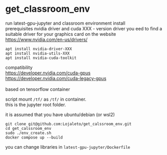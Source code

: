 # get_classroom_env
run latest-gpu-jupyter and classroom environment install<br />
prerequisites nvidia driver and cuda
XXX - version driver
you eed to find a suitable driver for your graphics card on the website https://www.nvidia.com/en-us/drivers/

```
apt install nvidia-driver-XXX
apt install nvidia-utils-XXX
apt install nvidia-cuda-toolkit
```

compatibility<br />
https://developer.nvidia.com/cuda-gpus<br />
https://developer.nvidia.com/cuda-legacy-gpus
<br /><br />
based on tensorflow container

script mount `/tf/` as `/tf/` in container.<br />
this is the jupyter root folder.<br />

it is assumed that you have ubuntu/debian (or wsl2)<br />

```
git clone git@github.com:Lojaleto/get_calssroom_env.git
cd get_calssroom_env
sudo ./env_create.sh
docker compose up --build
```

you can change libraries in ```latest-gpu-jupyter/Dockerfile```
